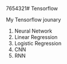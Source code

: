 7654321# Tensorflow

My Tensorflow jounary
  1. Neural Network
  2. Linear Regression
  3. Logistic Regression
  4. CNN
  5. RNN
